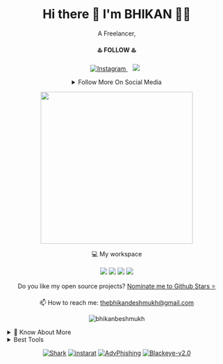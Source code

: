 

<h1 align='center'>
  Hi there 👋 I'm BHIKAN 👨‍💻
</h1>

<p align='center'>
  A Freelancer,
</p>

<h4 align='center'>
    ♨️ FOLLOW ♨️
</h4>

<p align='center'>

<a href="https://www.instagram.com/bhikan_deshmukh/">
<img title="Instagram" src="https://img.shields.io/badge/instagram-%23E4405F.svg?&style=for-the-badge&logo=instagram&logoColor=white" />
</a>&nbsp;&nbsp;
<a href="https://www.linkedin.com/in/bhikanbeshmukh/">
<img src="https://img.shields.io/badge/linkedin-%230077B5.svg?&style=for-the-badge&logo=linkedin&logoColor=white" /></a>&nbsp;&nbsp;

</p>

<details align='center'>
  <summary>Follow More On Social Media</summary><br>
  <a href="https://wa.me/918600525401">
  <img title="whatsapp" src="https://img.shields.io/badge/WHATSAPP-%2325D366.svg?&style=for-the-badge&logo=whatsapp&logoColor=white" />
  </a>&nbsp;&nbsp;
  <a href="https://www.facebook.com/thebhikandeshmukh">
  <img title="facebook" src="https://img.shields.io/badge/facebook-%231877F2.svg?&style=for-the-badge&logo=facebook&logoColor=white" />
  </a>&nbsp;&nbsp;
  <a href="https://www.twitter.com/bhikan_deshmukh/">
  <img title="twitter" src="https://img.shields.io/badge/twitter-%231DA1F2.svg?&style=for-the-badge&logo=twitter&logoColor=white" />
  </a>&nbsp;&nbsp;
  <a href="https://t.me/dev_aladdin">
  <img title="Telegram" src="https://img.shields.io/badge/Telegram-blue?style=for-the-badge&logo=Telegram" />
  </a>&nbsp;&nbsp;
  <a href="https://rzp.io/l/mrbee">
  <img title="DONATE" src="https://img.shields.io/badge/DONATE-yellow?style=for-the-badge&logo=google-pay" />
  </a>&nbsp;&nbsp;
  <a href="https://blockchain.com/btc/payment_request?address=152Z6LYLZ3AN8Fvhry3CLyqirAJ2rmEiAD&amount=0.00008703&message=DONATE">
  <img title="Bitcoin" src="https://img.shields.io/badge/bitcoin-%23000000.svg?&style=for-the-badge&logo=bitcoin&logoColor=white" />
  </a>&nbsp;&nbsp;


</details>


<p align='center'>
  <a href="#"><img src="https://github-readme-stats.vercel.app/api?username=bhikandeshmukh&show_icons=true&count_private=true&theme=default" width="350"></a>
</p>

<p align='center'>
  💻 My workspace<br/><br/>
  <img src="https://img.shields.io/badge/debian-%230078D6.svg?&style=for-the-badge&logo=debian&logoColor=white" />
  <img src="https://img.shields.io/badge/intel-core%20i5%2010th-%230071C5.svg?&style=for-the-badge&logo=intel&logoColor=white" />
  <img src="https://img.shields.io/badge/RAM-16GB-%230071C5.svg?&style=for-the-badge&logoColor=white" />
  <img src="https://img.shields.io/badge/nvidia-gtx%201650-%2376B900.svg?&style=for-the-badge&logo=nvidia&logoColor=white" />
</p>

<p align='center'>
  Do you like my open source projects? <a href='https://stars.github.com/nominate/'>Nominate me to Github Stars ⭐</a>
</p>

<!-- <details align='center'>
  <summary>:zap: My workspace specs</summary>
</details>-->

<p align='center'>
  📫 How to reach me: <a href='mailto:thebhikandeshmukh@gmail.com'>thebhikandeshmukh@gmail.com</a>
</p>
<p align="center">
<img title="Happy Clints" src="https://komarev.com/ghpvc/?username=bhikanbeshmukh&color=brightgreen" alt="bhikanbeshmukh" />
</p>

<details>
  <summary>📃 Know About More</summary><br>


## Education

- 📖 **Web tech / Programming**\
📆 2012 - Present\
📍 **University Of Internet**

- 📖 **B.Com**\
📆 2014 - 2018\
📍 **North Maharastra University**

- 📖 **Hotel Management (DFP)**\
📆 2019 - 2020\
📍 **University of Delhi**

## Experience

- 👨‍💻 **Freelancer**\
📆 2015 - moment\
📍 **World Wide**

<!--## Skills

<img align="right" src="https://img.shields.io/badge/(My)SQL-4479A1?logo=mysql&logoColor=white" />
<img align="right" src="https://img.shields.io/badge/BASH-4EAA25?logo=gnu-bash&logoColor=white" />
<img align="right" src="https://img.shields.io/badge/PHP-777BB4?logo=php&logoColor=white" />
<img align="right" src="https://img.shields.io/badge/Go-00ADD8?logo=go&logoColor=white" />
<img align="right" src="https://img.shields.io/badge/Python-3776AB?logo=python&logoColor=white" />
<img align="right" src="https://img.shields.io/badge/C Sharp-239120?logo=c-sharp&logoColor=white" />
<img align="right" src="https://img.shields.io/badge/C++-00599C?logo=c%2B%2B&logoColor=white" />
<img align="right" src="https://img.shields.io/badge/C-A8B9CC?logo=c&logoColor=white" />

**Programming**

<img align="right" src="https://img.shields.io/badge/Arch-1793D1?logo=arch-linux&logoColor=white" />
<img align="right" src="https://img.shields.io/badge/Fedora-294172?logo=fedora&logoColor=white" />
<img align="right" src="https://img.shields.io/badge/Debian-A81D33?logo=debian&logoColor=white" />
<img align="right" src="https://img.shields.io/badge/Ubuntu-E95420?logo=ubuntu&logoColor=white" />
<img align="right" src="https://img.shields.io/badge/Windows-0078D6?logo=windows&logoColor=white" />

**Operating Systems**

<img align="right" src="https://img.shields.io/badge/English-B2-blue?logo=data:image/svg%2bxml;base64,PHN2ZyB4bWxucz0iaHR0cDovL3d3dy53My5vcmcvMjAwMC9zdmciIGlkPSJmbGFnLWljb24tY3NzLWdiLWVuZyIgdmlld0JveD0iMCAwIDY0MCA0ODAiPgogIDxwYXRoIGZpbGw9IiNmZmYiIGQ9Ik0wIDBoNjQwdjQ4MEgweiIvPgogIDxwYXRoIGZpbGw9IiNjZTExMjQiIGQ9Ik0yODEuNiAwaDc2Ljh2NDgwaC03Ni44eiIvPgogIDxwYXRoIGZpbGw9IiNjZTExMjQiIGQ9Ik0wIDIwMS42aDY0MHY3Ni44SDB6Ii8+Cjwvc3ZnPgo=" />
<img align="right" src="https://img.shields.io/badge/Italian-mother tongue-green?logo=data:image/svg%2bxml;base64,PHN2ZyB4bWxucz0iaHR0cDovL3d3dy53My5vcmcvMjAwMC9zdmciIGlkPSJmbGFnLWljb24tY3NzLWl0IiB2aWV3Qm94PSIwIDAgNjQwIDQ4MCI+DQogIDxnIGZpbGwtcnVsZT0iZXZlbm9kZCIgc3Ryb2tlLXdpZHRoPSIxcHQiPg0KICAgIDxwYXRoIGZpbGw9IiNmZmYiIGQ9Ik0wIDBoNjQwdjQ4MEgweiIvPg0KICAgIDxwYXRoIGZpbGw9IiMwMDkyNDYiIGQ9Ik0wIDBoMjEzLjN2NDgwSDB6Ii8+DQogICAgPHBhdGggZmlsbD0iI2NlMmIzNyIgZD0iTTQyNi43IDBINjQwdjQ4MEg0MjYuN3oiLz4NCiAgPC9nPg0KPC9zdmc+" />

-->

</details>

<!--
**bhikanbeshmukh** is a ✨ _special_ ✨ repository because its `README.md` (this file) appears on your GitHub profile.

Here are some ideas to get you started:

- 🔭 I’m currently working on ...
- 🌱 I’m currently learning ...
- 👯 I’m looking to collaborate on ...
- 🤔 I’m looking for help with ...
- 💬 Ask me about ...
- 📫 How to reach me: ...
- 😄 Pronouns: ...
- ⚡ Fun fact: ...
-->

<details>
  <summary>Best Tools</summary><br>
<p align="center">
<a href="https://github.com/bhikandeshmukh/MaskPhish"><img title="Shark" src="https://github-readme-stats.vercel.app/api/pin/?username=bhikandeshmukh&repo=MaskPhish&theme=dark"></a><br>
<a href="https://github.com/bhikandeshmukh/instainsane"><img title="instarat" src="https://github-readme-stats.vercel.app/api/pin/?username=bhikandeshmukh&repo=instainsane&theme=default"></a><br>
<a href="https://github.com/bhikandeshmukh/DroidTracker"><img title="AdvPhishing" src="https://github-readme-stats.vercel.app/api/pin/?username=bhikandeshmukh&repo=DroidTracker&theme=dark"></a><br>
<a href="https://github.com/bhikandeshmukh/ipgeolocation"><img title="Blackeye-v2.0" src="https://github-readme-stats.vercel.app/api/pin/?username=bhikandeshmukh&repo=ipgeolocation&theme=default"></a><br>
<a href="https://github.com/bhikandeshmukh/sheller"><img title="Blackeye-v2.0" src="https://github-readme-stats.vercel.app/api/pin/?username=bhikandeshmukh&repo=sheller&theme=dark"></a><br>
<a href="https://github.com/bhikandeshmukh/userrecon"><img title="Blackeye-v2.0" src="https://github-readme-stats.vercel.app/api/pin/?username=bhikandeshmukh&repo=userrecon&theme=default"></a><br>
</p>

</details>

<p align='center'>
<a href="https://github.com/bhikandeshmukh/shark"><img title="Shark" src="https://github-readme-stats.vercel.app/api/pin/?username=bhikandeshmukh&repo=shark&theme=dark"></a>
<a href="https://github.com/bhikandeshmukh/instarat"><img title="instarat" src="https://github-readme-stats.vercel.app/api/pin/?username=bhikandeshmukh&repo=instarat&theme=default"></a>
<a href="https://github.com/bhikandeshmukh/badges"><img title="AdvPhishing" src="https://github-readme-stats.vercel.app/api/pin/?username=bhikandeshmukh&repo=badges&theme=dark"></a>
<a href="https://github.com/bhikandeshmukh/CamPhish"><img title="Blackeye-v2.0" src="https://github-readme-stats.vercel.app/api/pin/?username=bhikandeshmukh&repo=CamPhish&theme=default"></a>
</a>

